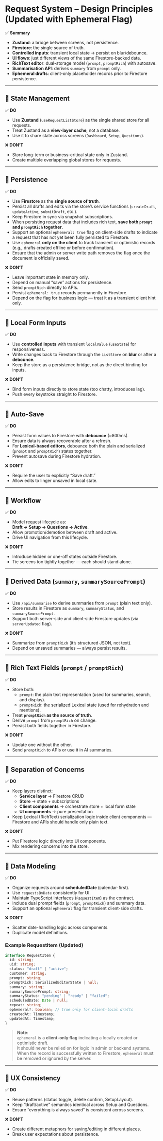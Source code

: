# Request System – Design Principles (Updated with Ephemeral Flag)

✅ **Summary**

- **Zustand**: a bridge between screens, not persistence.
- **Firestore**: the single source of truth.
- **Controlled inputs**: transient local state → persist on blur/debounce.
- **UI flows**: just different views of the same Firestore-backed data.
- **RichText editor**: dual-storage model (`prompt`, `promptRich`) with autosave.
- **Summarisation API**: derives `summary` from `prompt` only.
- **Ephemeral drafts**: client-only placeholder records prior to Firestore persistence.

---

## 🔹 State Management

✅ **DO**

- Use **Zustand** (`useRequestListStore`) as the single shared store for all requests.
- Treat Zustand as a **view-layer cache**, not a database.
- Use it to share state across screens (`Dashboard`, `Setup`, `Questions`).

❌ **DON’T**

- Store long-term or business-critical state only in Zustand.
- Create multiple overlapping global stores for requests.

---

## 🔹 Persistence

✅ **DO**

- Use **Firestore** as the **single source of truth**.
- Persist all drafts and edits via the store’s service functions (`createDraft`, `updateActive`, `submitDraft`, etc.).
- Keep Firestore in sync via snapshot subscriptions.
- When persisting request data that includes rich text, **save both `prompt` and `promptRich` together**.
- Support an optional `ephemeral: true` flag on client-side drafts to indicate a request that has not yet been fully persisted to Firestore.
- Use `ephemeral` **only on the client** to track transient or optimistic records (e.g., drafts created offline or before confirmation).
- Ensure that the admin or server write path removes the flag once the document is officially saved.

❌ **DON’T**

- Leave important state in memory only.
- Depend on manual “save” actions for persistence.
- Send `promptRich` directly to APIs.
- Persist `ephemeral: true` records permanently in Firestore.
- Depend on the flag for business logic — treat it as a transient client hint only.

---

## 🔹 Local Form Inputs

✅ **DO**

- Use **controlled inputs** with transient `localValue` (`useState`) for responsiveness.
- Write changes back to Firestore through the `ListStore` on **blur** or after a **debounce**.
- Keep the store as a persistence bridge, not as the direct binding for inputs.

❌ **DON’T**

- Bind form inputs directly to store state (too chatty, introduces lag).
- Push every keystroke straight to Firestore.

---

## 🔹 Auto-Save

✅ **DO**

- Persist form values to Firestore with **debounce** (≈800ms).
- Ensure data is always recoverable after a refresh.
- For **Lexical-based editors**, debounce both the plain and serialized (`prompt` and `promptRich`) states together.
- Prevent autosave during Firestore hydration.

❌ **DON’T**

- Require the user to explicitly “Save draft.”
- Allow edits to linger unsaved in local state.

---

## 🔹 Workflow

✅ **DO**

- Model request lifecycle as:  
  **Draft → Setup → Questions → Active**.
- Allow promotion/demotion between draft and active.
- Drive UI navigation from this lifecycle.

❌ **DON’T**

- Introduce hidden or one-off states outside Firestore.
- Tie screens too tightly together — each should stand alone.

---

## 🔹 Derived Data (`summary`, `summarySourcePrompt`)

✅ **DO**

- Use `/api/summarise` to derive summaries from `prompt` (plain text only).
- Store results in Firestore as `summary`, `summaryStatus`, and `summarySourcePrompt`.
- Support both server-side and client-side Firestore updates (via `serverUpdated` flag).

❌ **DON’T**

- Summarize from `promptRich` (it’s structured JSON, not text).
- Depend on unsaved summaries — always persist results.

---

## 🔹 Rich Text Fields (`prompt` / `promptRich`)

✅ **DO**

- Store both:
  - `prompt`: the plain text representation (used for summaries, search, and display).
  - `promptRich`: the serialized Lexical state (used for rehydration and mentions).
- Treat **`promptRich` as the source of truth**.
- Derive `prompt` from `promptRich` on change.
- Persist both fields together in Firestore.

❌ **DON’T**

- Update one without the other.
- Send `promptRich` to APIs or use it in AI summaries.

---

## 🔹 Separation of Concerns

✅ **DO**

- Keep layers distinct:
  - **Service layer** → Firestore CRUD
  - **Store** → state + subscriptions
  - **Client components** → orchestrate store + local form state
  - **UI components** → pure presentation
- Keep Lexical (RichText) serialization logic inside client components — Firestore and APIs should handle only plain text.

❌ **DON’T**

- Put Firestore logic directly into UI components.
- Mix rendering concerns into the store.

---

## 🔹 Data Modeling

✅ **DO**

- Organize requests around **scheduledDate** (calendar-first).
- Use `requestsByDate` consistently for UI.
- Maintain TypeScript interfaces (`RequestItem`) as the contract.
- Include dual prompt fields (`prompt`, `promptRich`) and summary data.
- Support an optional `ephemeral` flag for transient client-side drafts.

❌ **DON’T**

- Scatter date-handling logic across components.
- Duplicate model definitions.

### Example RequestItem (Updated)

```ts
interface RequestItem {
  id: string;
  uid: string;
  status: "draft" | "active";
  customer: string;
  prompt: string;
  promptRich: SerializedEditorState | null;
  summary: string;
  summarySourcePrompt: string;
  summaryStatus: "pending" | "ready" | "failed";
  scheduledDate: Date | null;
  repeat: string;
  ephemeral?: boolean; // true only for client-local drafts
  createdAt: Timestamp;
  updatedAt: Timestamp;
}
```

> **Note:**  
> `ephemeral` is a **client-only flag** indicating a locally created or optimistic draft.  
> It should never be relied on for logic in admin or backend systems. When the record is successfully written to Firestore, `ephemeral` must be removed or ignored by the server.

---

## 🔹 UX Consistency

✅ **DO**

- Reuse patterns (status toggle, delete confirm, SetupLayout).
- Keep “draft/active” semantics identical across Setup and Questions.
- Ensure “everything is always saved” is consistent across screens.

❌ **DON’T**

- Create different metaphors for saving/editing in different places.
- Break user expectations about persistence.
